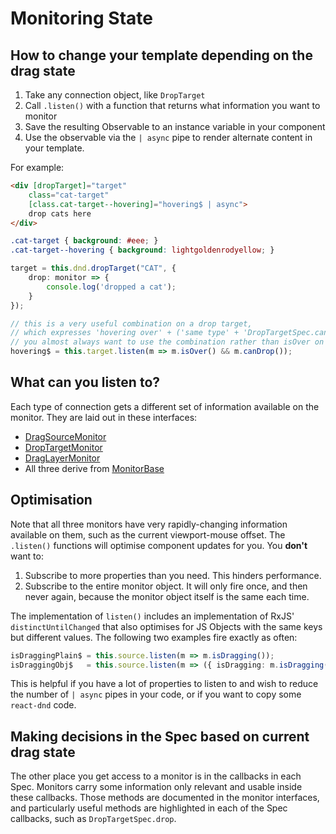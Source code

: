 # Monitoring State

## How to change your template depending on the drag state

1. Take any connection object, like `DropTarget`
2. Call `.listen()` with a function that returns what information you want to
   monitor
3. Save the resulting Observable to an instance variable in your component
4. Use the observable via the `| async` pipe to render alternate content in
   your template.

For example:

```html
<div [dropTarget]="target"
    class="cat-target"
    [class.cat-target--hovering]="hovering$ | async">
    drop cats here
</div>
```

```scss
.cat-target { background: #eee; }
.cat-target--hovering { background: lightgoldenrodyellow; }
```

```typescript
target = this.dnd.dropTarget("CAT", {
    drop: monitor => {
        console.log('dropped a cat');
    }
});

// this is a very useful combination on a drop target,
// which expresses 'hovering over' + ('same type' + 'DropTargetSpec.canDrop returned true')
// you almost always want to use the combination rather than isOver on its own
hovering$ = this.target.listen(m => m.isOver() && m.canDrop());
```

## What can you listen to?

Each type of connection gets a different set of information available on the
monitor. They are laid out in these interfaces:

- [DragSourceMonitor](../../interfaces/DragSourceMonitor.html)
- [DropTargetMonitor](../../interfaces/DropTargetMonitor.html)
- [DragLayerMonitor](../../interfaces/DragLayerMonitor.html)
- All three derive from [MonitorBase](../../interfaces/MonitorBase.html)

## Optimisation

Note that all three monitors have very rapidly-changing information available on
them, such as the current viewport-mouse offset. The `.listen()` functions will
optimise component updates for you. You **don't** want to:

1. Subscribe to more properties than you need. This hinders performance.
2. Subscribe to the entire monitor object. It will only fire once, and then
   never again, because the monitor object itself is the same each time.

The implementation of `listen()` includes an implementation of RxJS'
`distinctUntilChanged` that also optimises for JS Objects with the same keys
but different values. The following two examples fire exactly as often:

```typescript
isDraggingPlain$ = this.source.listen(m => m.isDragging());
isDraggingObj$   = this.source.listen(m => ({ isDragging: m.isDragging() }));
```

This is helpful if you have a lot of properties to listen to and wish to
reduce the number of `| async` pipes in your code, or if you want to copy
some `react-dnd` code.

## Making decisions in the Spec based on current drag state

The other place you get access to a monitor is in the callbacks in each Spec.
Monitors carry some information only relevant and usable inside these callbacks.
Those methods are documented in the monitor interfaces, and particularly useful
methods are highlighted in each of the Spec callbacks, such as
`DropTargetSpec.drop`.
